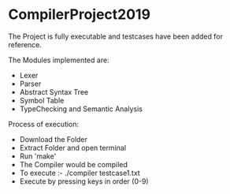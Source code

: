 # CompilerProject2019

The Project is fully executable and testcases have been added for reference.

The Modules implemented are:

* Lexer
* Parser
* Abstract Syntax Tree
* Symbol Table
* TypeChecking and Semantic Analysis

Process of execution:

* Download the Folder
* Extract Folder and open terminal
* Run 'make'
* The Compiler would be compiled
* To execute :- ./compiler testcase1.txt
* Execute by pressing keys in order (0-9)
